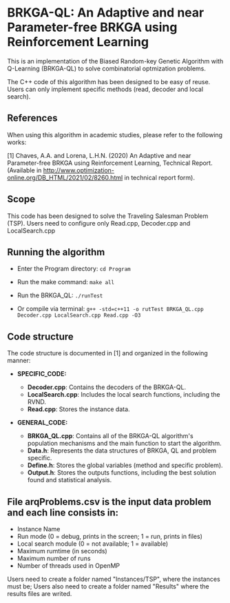 
# BRKGA-QL: An Adaptive and near Parameter-free BRKGA using Reinforcement Learning

This is an implementation of the Biased Random-key Genetic Algorithm with Q-Learning (BRKGA-QL) to solve combinatorial optmization problems.

The C++ code of this algorithm has been designed to be easy of reuse. Users can only implement specific methods (read, decoder and local search). 


## References

When using this algorithm in academic studies, please refer to the following works:

[1] Chaves, A.A. and Lorena, L.H.N. (2020)
An Adaptive and near Parameter-free BRKGA using Reinforcement Learning, Technical Report. 
(Available in http://www.optimization-online.org/DB_HTML/2021/02/8260.html  in technical report form).


## Scope

This code has been designed to solve the Traveling Salesman Problem (TSP). Users need to configure only Read.cpp, Decoder.cpp and LocalSearch.cpp


## Running the algorithm

* Enter the Program directory: `cd Program`
* Run the make command: `make all`
* Run the BRKGA_QL: `./runTest`

* Or compile via terminal: `g++ -std=c++11 -o rutTest BRKGA_QL.cpp Decoder.cpp LocalSearch.cpp Read.cpp -O3 `


## Code structure

The code structure is documented in [1] and organized in the following manner:

* **SPECIFIC_CODE:**
    * **Decoder.cpp**: Contains the decoders of the BRKGA-QL.
    * **LocalSearch.cpp**: Includes the local search functions, including the RVND.
    * **Read.cpp**: Stores the instance data.

* **GENERAL_CODE:**
    * **BRKGA_QL.cpp**: Contains all of the BRKGA-QL algorithm's population mechanisms and the main function to start the algorithm.
    * **Data.h**: Represents the data structures of BRKGA, QL and problem specific.
    * **Define.h**: Stores the global variables (method and specific problem).
    * **Output.h**: Stores the outputs functions, including the best solution found and statistical analysis.

## File arqProblems.csv is the input data problem and each line consists in:

- Instance Name
- Run mode (0 = debug, prints in the screen; 1 = run, prints in files)
- Local search module (0 = not available; 1 = available)
- Maximum rumtime (in seconds)
- Maximum number of runs
- Number of threads used in OpenMP

Users need to create a folder named "Instances/TSP", where the instances must be; Users also need to create a folder named "Results" where the results files are writed.
